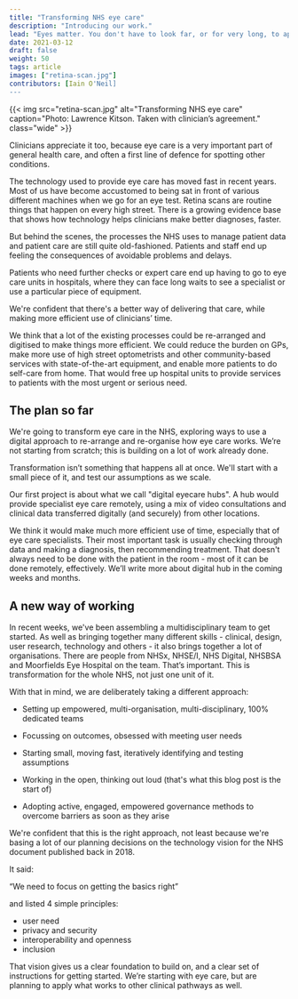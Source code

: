 ```yaml
---
title: "Transforming NHS eye care"
description: "Introducing our work."
lead: "Eyes matter. You don't have to look far, or for very long, to appreciate that for yourself. "
date: 2021-03-12
draft: false
weight: 50
tags: article
images: ["retina-scan.jpg"]
contributors: [Iain O'Neil]
---
```


{{< img src="retina-scan.jpg" alt="Transforming NHS eye care" caption="Photo: Lawrence Kitson. Taken with clinician’s agreement." class="wide" >}}

Clinicians appreciate it too, because eye care is a very important part of general health care, and often a first line of defence for spotting other conditions.

The technology used to provide eye care has moved fast in recent years. Most of us have become accustomed to being sat in front of various different machines when we go for an eye test. Retina scans are routine things that happen on every high street. There is a growing evidence base that shows how technology helps clinicians make better diagnoses, faster.

But behind the scenes, the processes the NHS uses to manage patient data and patient care are still quite old-fashioned. Patients and staff end up feeling the consequences of avoidable problems and delays.

Patients who need further checks or expert care end up having to go to eye care units in hospitals, where they can face long waits to see a specialist or use a particular piece of equipment.

We're confident that there's a better way of delivering that care, while making more efficient use of clinicians’ time.

We think that a lot of the existing processes could be re-arranged and digitised to make things more efficient. We could reduce the burden on GPs, make more use of high street optometrists and other community-based services with state-of-the-art equipment, and enable more patients to do self-care from home. That would free up hospital units to provide services to patients with the most urgent or serious need.

## The plan so far

We're going to transform eye care in the NHS, exploring ways to use a digital approach to re-arrange and re-organise how eye care works. We’re not starting from scratch; this is building on a lot of work already done.

Transformation isn’t something that happens all at once. We'll start with a small piece of it, and test our assumptions as we scale.

Our first project is about what we call "digital eyecare hubs". A hub would provide specialist eye care remotely, using a mix of video consultations and clinical data transferred digitally (and securely) from other locations.

We think it would make much more efficient use of time, especially that of eye care specialists. Their most important task is usually checking through data and making a diagnosis, then recommending treatment. That doesn't always need to be done with the patient in the room - most of it can be done remotely, effectively. We’ll write more about digital hub in the coming weeks and months.

## A new way of working

In recent weeks, we've been assembling a multidisciplinary team to get started. As well as bringing together many different skills - clinical, design, user research, technology and others - it also brings together a lot of organisations. There are people from NHSx, NHSE/I, NHS Digital, NHSBSA and Moorfields Eye Hospital on the team. That’s important. This is transformation for the whole NHS, not just one unit of it.  

With that in mind, we are deliberately taking a different approach:

* Setting up empowered, multi-organisation, multi-disciplinary, 100% dedicated teams

* Focussing on outcomes, obsessed with meeting user needs

* Starting small, moving fast, iteratively identifying and testing assumptions

* Working in the open, thinking out loud (that's what this blog post is the start of)

* Adopting active, engaged, empowered governance methods to overcome barriers as soon as they arise


We're confident that this is the right approach, not least because we're basing a lot of our planning decisions on the technology vision for the NHS document published back in 2018.

It said:

“We need to focus on getting the basics right”

and listed 4 simple principles:

* user need
* privacy and security
* interoperability and openness
* inclusion


That vision gives us a clear foundation to build on, and a clear set of instructions for getting started. We’re starting with eye care, but are planning to apply what works to other clinical pathways as well.
